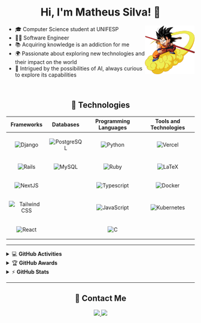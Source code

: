 # <div align="center">Hi, I'm Matheus Silva! 👋</div>

<img align="right" alt="kid-goku" height="130em" src="kid-goku.png">

- 🎓 Computer Science student at UNIFESP <br>
- 👨‍💻 Software Engineer <br>
- 📚 Acquiring knowledge is an addiction for me <br>
- 🌍 Passionate about exploring new technologies and their impact on the world <br>
- 🤖 Intrigued by the possibilities of AI, always curious to explore its capabilities

<br>

<div align="center">

## 🔧 Technologies  

| Frameworks | Databases | Programming Languages | Tools and Technologies |
|---|---|---|---|
| <p align="center"><img src="https://img.shields.io/badge/Django-%23092E20.svg?style=flat&logo=django&logoColor=white" alt="Django" height="25"></p> | <p align="center"><img src="https://img.shields.io/badge/Postgres-%23316192.svg?style=flat&logo=postgresql&logoColor=white" alt="PostgreSQL" height="25"></p> | <p align="center"><img src="https://img.shields.io/badge/Python-3670A0?style=flat&logo=python&logoColor=ffdd54" alt="Python" height="25"></p> | <p align="center"><img src="https://img.shields.io/badge/Vercel-%23000000.svg?style=flat&logo=vercel&logoColor=white" alt="Vercel" height="25"></p> |
| <p align="center"><img src="https://img.shields.io/badge/Ruby_on_Rails-CC0000?style=flat&logo=ruby-on-rails&logoColor=white" alt="Rails" height="25"></p> | <p align="center"><img src="https://img.shields.io/badge/MySQL-%2300f.svg?style=flat&logo=mysql&logoColor=white" alt="MySQL" height="25"></p> | <p align="center"><img src="https://img.shields.io/badge/Ruby-CC0000?style=flat&logo=ruby&logoColor=white" alt="Ruby" height="25"></p> | <p align="center"><img src="https://img.shields.io/badge/Three.js-%23008080.svg?style=flat&logo=three.js&logoColor=white" alt="LaTeX" height="25"></p> |
| <p align="center"><img src="https://img.shields.io/badge/Next.js-000000?logo=nextdotjs&logoColor=white" alt="NextJS" height="25"></p> | | <p align="center"><img src="https://shields.io/badge/TypeScript-3178C6?logo=TypeScript&logoColor=FFF" alt="Typescript" height="25"></p> | <p align="center"><img src="https://shields.io/badge/Docker-3178C6?logo=Docker&logoColor=FFF&" alt="Docker" height="25"></p> |
| <p align="center"><img src="https://img.shields.io/badge/TailwindCSS-%2338B2AC.svg?style=flat&logo=tailwind-css&logoColor=white" alt="Tailwind CSS" height="25"></p> || <p align="center"><img src="https://img.shields.io/badge/JavaScript-%23323330.svg?style=flat&logo=javascript&logoColor=%23F7DF1E" alt="JavaScript" height="25"></p> | <p align="center"><img src="https://shields.io/badge/Kubernetes-296de8?logo=Kubernetes&logoColor=FFF" alt="Kubernetes" height="25"></p> |
| <p align="center"><img src="https://img.shields.io/badge/React-%2320232a.svg?style=flat&logo=react&logoColor=%2361DAFB" alt="React" height="25"></p> | | <p align="center"><img src="https://img.shields.io/badge/C-%2300599C.svg?style=flat&logo=c&logoColor=white" alt="C" height="25"></p> | |

</div>

---

<details>
    <summary>&#128187 <b>GitHub Activities</b></summary><br/>

<!--START_SECTION:activity-->
1. 🎉 Merged PR [#2](https://github.com/math-silva/estudai/pull/2) in [math-silva/estudai](https://github.com/math-silva/estudai)
2. 💪 Opened PR [#2](https://github.com/math-silva/estudai/pull/2) in [math-silva/estudai](https://github.com/math-silva/estudai)
3. 🎉 Merged PR [#1](https://github.com/math-silva/estudai/pull/1) in [math-silva/estudai](https://github.com/math-silva/estudai)
4. 💪 Opened PR [#1](https://github.com/math-silva/estudai/pull/1) in [math-silva/estudai](https://github.com/math-silva/estudai)
<!--END_SECTION:activity-->

</details>

<details>
    <summary>&#127942 <b>GitHub Awards</b></summary><br/>

![Github Trophy](https://github-profile-trophy.vercel.app/?username=math-silva)

</details>

<details>
    <summary>&#9889 <b>GitHub Stats</b></summary><br/>
<div align="center">
  
![Matheus Silva Github Stats](https://github-readme-stats.vercel.app/api?username=math-silva&show_icons=true&count_private=true&include_all_commits=true) ![Matheus Silva Top Languages](https://readme-stats.warengonzaga.com/api/top-langs?username=math-silva&layout=compact)

![Matheus Silva Streak Stats](https://github-readme-streak-stats.herokuapp.com/?user=coding-math&show_icons=true)

</div>

</details>

---

## <div align="center">📧 Contact Me</div>
<div align="center">
  <a href="https://linkedin.com/in/matheussmsilva/" target="_blank">
    <img src="https://img.shields.io/badge/LinkedIn-%230077B5.svg?logo=linkedin&logoColor=white" height="25">
  </a>
  <a href="mailto:matheus.souza28042001@gmail.com" target="_blank">
    <img src="https://img.shields.io/badge/Gmail-D14836?style=flat&logo=gmail&logoColor=white" height="25">
  </a>
</div>
